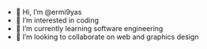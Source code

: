 - 👋 Hi, I’m @ermi9yas
- 👀 I’m interested in coding
- 🌱 I’m currently learning software engineering
- 💞️ I’m looking to collaborate on web and graphics design

<!---
ermi9yas/ermi9yas is a ✨ special ✨ repository because its `README.md` (this file) appears on your GitHub profile.
You can click the Preview link to take a look at your changes.
--->
